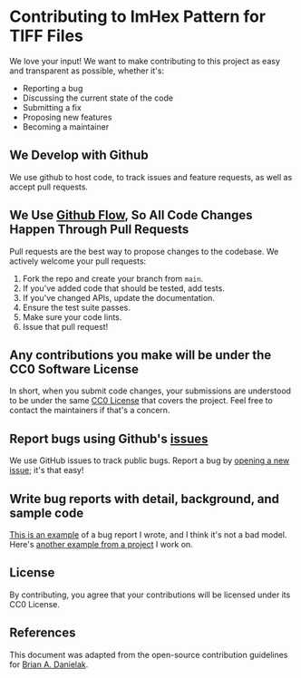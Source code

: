 # Contributing to ImHex Pattern for TIFF Files

We love your input! We want to make contributing to this project as easy and transparent as possible, whether it's:

- Reporting a bug
- Discussing the current state of the code
- Submitting a fix
- Proposing new features
- Becoming a maintainer

## We Develop with Github

We use github to host code, to track issues and feature requests, as well as accept pull requests.

## We Use [Github Flow](https://guides.github.com/introduction/flow/index.html), So All Code Changes Happen Through Pull Requests

Pull requests are the best way to propose changes to the codebase. We actively welcome your pull requests:

1. Fork the repo and create your branch from `main`.
2. If you've added code that should be tested, add tests.
3. If you've changed APIs, update the documentation.
4. Ensure the test suite passes.
5. Make sure your code lints.
6. Issue that pull request!

## Any contributions you make will be under the CC0 Software License

In short, when you submit code changes, your submissions are understood to be under the same [CC0 License](http://www.w3.org/Consortium/Legal/2008/03-IPR-FAQ-200803.html) that covers the project. Feel free to contact the maintainers if that's a concern.

## Report bugs using Github's [issues](https://github.com/briandk/transcriptase-atom/issues)

We use GitHub issues to track public bugs. Report a bug by [opening a new issue](https://github.com/briandk/transcriptase-atom/issues); it's that easy!

## Write bug reports with detail, background, and sample code

[This is an example](http://stackoverflow.com/q/12488905/180626) of a bug report I wrote, and I think it's not a bad model. Here's [another example from a project](https://github.com/briandk/transcriptase-atom/issues/1) I work on.

## License

By contributing, you agree that your contributions will be licensed under its CC0 License.

## References

This document was adapted from the open-source contribution guidelines for [Brian A. Danielak](https://gist.github.com/briandk/3d2e8b3ec8daf5a27a62).
